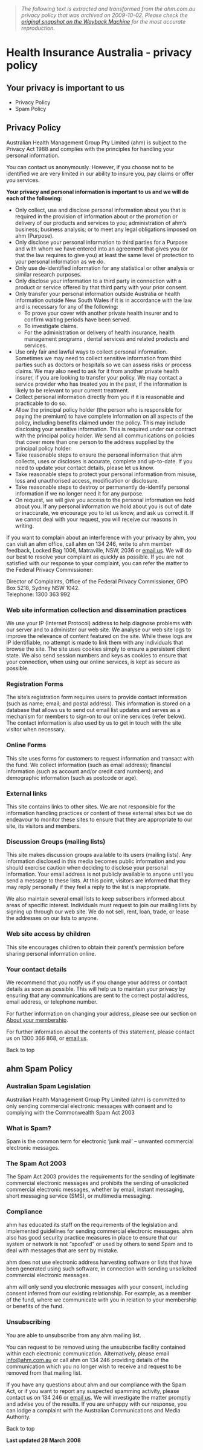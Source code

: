 > *The following text is extracted and transformed from the ahm.com.au privacy policy that was archived on 2009-10-02. Please check the [original snapshot on the Wayback Machine](https://web.archive.org/web/20091002002942id_/http%3A//www.ahm.com.au/content/privacy.asp) for the most accurate reproduction.*

# Health Insurance Australia - privacy policy

## Your privacy is important to us

  * Privacy Policy
  * Spam Policy



## Privacy Policy

Australian Health Management Group Pty Limited (ahm) is subject to the Privacy Act 1988 and complies with the principles for handling your personal information. 

You can contact us anonymously. However, if you choose not to be identified we are very limited in our ability to insure you, pay claims or offer you services. 

**Your privacy and personal information is important to us and we will do each of the following:**

  * Only collect, use and disclose personal information about you that is required in the provision of information about or the promotion or delivery of our products and services to you; administration of ahm’s business; business analysis; or to meet any legal obligations imposed on ahm (Purpose). 
  * Only disclose your personal information to third parties for a Purpose and with whom we have entered into an agreement that gives you (or that the law requires to give you) at least the same level of protection to your personal information as we do.
  * Only use de-identified information for any statistical or other analysis or similar research purposes.
  * Only disclose your information to a third party in connection with a product or service offered by that third party with your prior consent.
  * Only transfer your personal information outside Australia or health information outside New South Wales if it is in accordance with the law and is necessary for any of the following: 
    * To prove your cover with another private health insurer and to confirm waiting periods have been served.
    * To investigate claims.
    * For the administration or delivery of health insurance, health management programs , dental services and related products and services. 
  * Use only fair and lawful ways to collect personal information. Sometimes we may need to collect sensitive information from third parties such as doctors or hospitals so we can assess risks or process claims. We may also need to ask for it from another private health insurer, if you are looking to transfer your policy. We may contact a service provider who has treated you in the past, if the information is likely to be relevant to your current treatment. 
  * Collect personal information directly from you if it is reasonable and practicable to do so.
  * Allow the principal policy holder (the person who is responsible for paying the premium) to have complete information on all aspects of the policy, including benefits claimed under the policy. This may include disclosing your sensitive information. This is required under our contract with the principal policy holder. We send all communications on policies that cover more than one person to the address supplied by the principal policy holder.
  * Take reasonable steps to ensure the personal information that ahm collects, uses or discloses is accurate, complete and up-to-date. If you need to update your contact details, please let us know.
  * Take reasonable steps to protect your personal information from misuse, loss and unauthorised access, modification or disclosure.
  * Take reasonable steps to destroy or permanently de-identify personal information if we no longer need it for any purpose.
  * On request, we will give you access to the personal information we hold about you. If any personal information we hold about you is out of date or inaccurate, we encourage you to let us know, and ask us correct it. If we cannot deal with your request, you will receive our reasons in writing.



If you want to complain about an interference with your privacy by ahm, you can visit an ahm office, call ahm on 134 246, write to ahm member feedback, Locked Bag 1006, Matraville, NSW, 2036 or [email us](mailto:info@ahm.com.au). We will do our best to resolve your complaint as quickly as possible. If you are not satisfied with our response to your complaint, you can refer the matter to the Federal Privacy Commissioner: 

Director of Complaints, Office of the Federal Privacy Commissioner, GPO Box 5218, Sydney NSW 1042.   
Telephone: 1300 363 992 

### Web site information collection and dissemination practices 

We use your IP (Internet Protocol) address to help diagnose problems with our server and to administer our web site. We analyse our web site logs to improve the relevance of content featured on the site. While these logs are IP identifiable, no attempt is made to link them with any individuals that browse the site. The site uses cookies simply to ensure a persistent client state. We also send session numbers and keys as cookies to ensure that your connection, when using our online services, is kept as secure as possible. 

### Registration Forms 

The site’s registration form requires users to provide contact information (such as name; email; and postal address). This information is stored on a database that allows us to send out email list updates and serves as a mechanism for members to sign-on to our online services (refer below). The contact information is also used by us to get in touch with the site visitor when necessary. 

### Online Forms

This site uses forms for customers to request information and transact with the fund. We collect information (such as email address); financial information (such as account and/or credit card numbers); and demographic information (such as postcode or age). 

### External links

This site contains links to other sites. We are not responsible for the information handling practices or content of these external sites but we do endeavour to monitor these sites to ensure that they are appropriate to our site, its visitors and members. 

### Discussion Groups (mailing lists)

This site makes discussion groups available to its users (mailing lists). Any information disclosed in this media becomes public information and you should exercise caution when deciding to disclose your personal information. Your email address is not publicly available to anyone until you send a message to these lists. At this point, visitors are informed that they may reply personally if they feel a reply to the list is inappropriate. 

We also maintain several email lists to keep subscribers informed about areas of specific interest. Individuals must request to join our mailing lists by signing up through our web site. We do not sell, rent, loan, trade, or lease the addresses on our lists to anyone. 

### Web site access by children

This site encourages children to obtain their parent’s permission before sharing personal information online. 

### Your contact details

We recommend that you notify us if you change your address or contact details as soon as possible. This will help us to maintain your privacy by ensuring that any communications are sent to the correct postal address, email address, or telephone number. 

For further information on changing your address, please see our section on [About your membership](https://web.archive.org/3742/Membership-FAQ). 

For further information about the contents of this statement, please contact us on 1300 366 868, or [email us](mailto:info@ahm.com.au). 

Back to top

##  ahm Spam Policy

### Australian Spam Legislation

Australian Health Management Group Pty Limited (ahm) is committed to only sending commercial electronic messages with consent and to complying with the Commonwealth Spam Act 2003 

### What is Spam?

Spam is the common term for electronic ‘junk mail’ – unwanted commercial electronic messages. 

### The Spam Act 2003

The Spam Act 2003 provides the requirements for the sending of legitimate commercial electronic messages and prohibits the sending of unsolicited commercial electronic messages, whether by email, instant messaging, short messaging service (SMS), or multimedia messaging. 

### Compliance

ahm has educated its staff on the requirements of the legislation and implemented guidelines for sending commercial electronic messages. ahm also has good security practice measures in place to ensure that our system or network is not “spoofed” or used by others to send Spam and to deal with messages that are sent by mistake. 

ahm does not use electronic address harvesting software or lists that have been generated using such software, in connection with sending unsolicited commercial electronic messages. 

ahm will only send you electronic messages with your consent, including consent inferred from our existing relationship. For example, as a member of the fund, where we communicate with you in relation to your membership or benefits of the fund. 

### Unsubscribing

You are able to unsubscribe from any ahm mailing list. 

You can request to be removed using the unsubscribe facility contained within each electronic communication. Alternatively, please email [info@ahm.com.au](mailto:info@ahm.com.au) or call ahm on 134 246 providing details of the communication which you no longer wish to receive and request to be removed from that mailing list. 

If you have any questions about ahm and our compliance with the Spam Act, or if you want to report any suspected spamming activity, please contact us on 134 246 or [email us](mailto:info@ahm.com.au). We will investigate the matter promptly and advise you of the results. If you are unhappy with our response, you can lodge a complaint with the Australian Communications and Media Authority. 

Back to top

**Last updated 28 March 2008**
